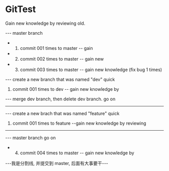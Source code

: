 # GitTest
Gain new knowledge by reviewing old.

--- master branch

* 1. commit 001 times to master -- gain
* 2. commit 002 times to master -- gain new
* 3. commit 003 times to master -- gain new knowledge (fix bug 1 times)

--- create a new branch that was named "dev" quick

1. commit 001 times to dev -- gain new knowledge by 

--- merge dev branch, then delete dev branch. go on

---

--- create a new brach that was named "feature" quick

1. commit 001 times to feature --gain new knowledge by reviewing

---

--- master branch go on

* 4. commit 004 times to master -- gain new knowledge by

---我是分割线, 并提交到 master, 后面有大事要干---
